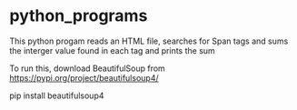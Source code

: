 # python_programs

This python progam reads an HTML file, searches for Span tags
and sums the interger value found in each tag and prints the sum

To run this, download BeautifulSoup from
https://pypi.org/project/beautifulsoup4/

pip install beautifulsoup4

